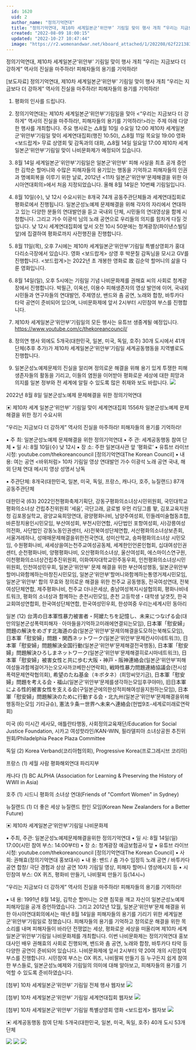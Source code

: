 ```yaml
---
  id: 1620
  uid: 2
  author_name: "정의기억연대"
  title: "정의기억연대, 제10차 세계일본군‘위안부’ 기림일 맞이 행사 개최 “우리는 지금보다 더 강하게” 역사의 진실을 마주하라! 피해자들의 용기를 기억하라!"
  created: "2022-08-09 18:00:15"
  updated: "2022-10-27 10:47:44"
  image: "https://r2.womenandwar.net/kboard_attached/1/202208/62f2213832e295115035.jpg"
---
```

정의기억연대, 제10차 세계일본군‘위안부’ 기림일 맞이 행사 개최
“우리는 지금보다 더 강하게” 역사의 진실을 마주하라! 피해자들의 용기를 기억하라!

\[보도자료\]
정의기억연대, 제10차 세계일본군‘위안부’ 기림일 맞이 행사 개최
“우리는 지금보다 더 강하게” 역사의 진실을 마주하라! 피해자들의 용기를 기억하라!

1. 평화의 인사를 드립니다.

2. 정의기억연대는 제10차 세계일본군‘위안부’기림일을 맞아 <“우리는 지금보다 더 강하게” 역사의 진실을 마주하라!, 피해자들의 용기를 기억하라!>라는 주제 아래 다양한 행사를 개최합니다. 주요 행사로는 △8월 10일 수요일 12:00 제10차 세계일본군‘위안부’기림일 맞이 세계연대집회(행진 10:50), △8월 11일 목요일 19:00 영화 <보드랍게> 무료 상영회 및 감독과의 대화, △8월 14일 일요일 17:00 제10차 세계일본군‘위안부’기림일 맞이 나비문화제가 예정되어 있습니다.

3. 8월 14일 세계일본군'위안부'기림일은 일본군‘위안부’ 피해 사실을 최초 공개 증언한 김학순 할머니와 수많은 피해자들의 용기있는 행동을 기억하고 피해자들의 인권과 명예회복을 이루기 위한 날로, 2012년 <11차 일본군'위안부'문제해결을 위한 아시아연대회의>에서 처음 지정되었습니다. 올해 8월 14일은 10번째 기림일입니다.

4. 8월 10일(수), 낮 12시 수요시위는 8개국 74개 공동주관단체들과 세계연대집회로 평화로에서 진행됩니다. 일본군성노예제 문제해결을 위해 각자의 자리에서 연대하고 있는 다양한 분들의 연대발언을 듣고 국내외 단체, 시민들의 연대영상을 함께 시청합니다. 그리고 가수 이광석 님의 노래 공연으로 우리들의 의지를 힘차게 다질 것입니다. 낮 12시 세계연대집회에 앞서 오전 10시 50분에는 청계광장(파이낸스빌딩 앞)에 집결하여 평화로까지 사전행진을 진행합니다.

5. 8월 11일(목), 오후 7시에는 제10차 세계일본군‘위안부’기림일 특별상영회가 홍대 다리소극장에서 있습니다. 영화 <보드랍게> 상영 후 박문칠 감독님을 모시고 GV를 진행합니다. <보드랍게>는 2022년 초 개봉한 영화로 故 김순악 할머니의 삶을 다룬 영화입니다.

6. 8월 14일(일), 오후 5시에는 기림일 기념 나비문화제를 권해효 씨의 사회로 청계광장에서 진행합니다. 박필근, 이옥선, 이용수 피해생존자의 영상 발언에 이어, 국내외 시민들과 연구자들의 연대발언, 주제영상, 밴드와 춤 공연, 노래와 합창, 바투카다 타악 공연이 준비되어 있으며, 나비문화제에 앞서 2시부터 시민참여 부스를 진행합니다.

7. 제10차 세계일본군‘위안부’기림일의 모든 행사는 유튜브 생중계될 예정입니다.
https://www.youtube.com/c/thekoreancouncil/

8. 정의연 행사 외에도 5개국(대한민국, 일본, 미국, 독일, 호주) 30개 도시에서 41개 단체(추후 추가)가 제10차 세계일본군‘위안부’기림일 세계공동행동을 지역별로도 진행합니다.

9. 일본군성노예제문제의 진실을 알리며 정의로운 해결을 위해 용기 있게 투쟁한 피해생존자들의 활동을 기리고, 이들의 염원을 이어받아 평화로운 세상에 대한 희망과 의지를 일본 정부와 전 세계에 알릴 수 있도록 많은 취재와 보도 바랍니다.
![](https://r2.womenandwar.net/kboard_attached/1/202208/62f2213832e295115035.jpg)

2022년 8월 8일
일본군성노예제 문제해결을 위한 정의기억연대

▣ 제10차 세계 일본군‘위안부’ 기림일 맞이 세계연대집회 1556차 일본군성노예제 문제해결을 위한 정기 수요시위

“우리는 지금보다 더 강하게”
역사의 진실을 마주하라!
피해자들의 용기를 기억하라!

▪ 주 최: 일본군성노예제 문제해결을 위한 정의기억연대
▪ 주 관: 세계공동행동 참여 단체
▪ 일 시: 8월 10일(수) 낮 12시
▪ 장 소: 주한 일본대사관 앞 ‘평화로’
▪ 유튜브 라이브 시청: youtube.com/thekoreancouncil \[정의기억연대The Korean Council\]
▪ 내 용: 여는 공연 <바위처럼>
10차 기림일 영상
연대발언
가수 이광석 노래 공연
국내, 해외 단체 연대 메시지 영상
성명서 낭독

▪ 주관단체: 8개국(대한민국, 일본, 미국, 독일, 프랑스, 캐나다, 호주, 뉴질랜드) 87개 공동주관단체

대한민국 (63)
2022인천평화축제기획단, 강동구평화의소녀상시민위원회, 국민대학교 평화의소녀상 건립추진위원회 ‘세움’, 극단고래, 글로벌 우먼 리딩그룹 뙇, 김포교육지원청 김포몽실학교, 광양교육희망연대, 광양평화나비, 남양주여성회, 민들레미술협동조합, 바른정치용인시민모임, 부산여성회, 부천시민연합, 사단법인 포항여성회, 사)강릉여성의전화, 사단법인 강동노동인권센터, 사)전북여성단체연합, 서산평화의소녀상보존회, 서울겨레하나, 성매매문제해결을위한전국연대, 성미산학교, 송파평화의소녀상 시민모임, 수원평화나비, 새세상을여는천주교여성공동체, 세계한인언론인협회, 십대여성인권센터, 순천평화나비, 양평평화나비, 오산평화의소녀상, 울산여성회, 에스마이스연구원, 이천평화의소녀상건립추진위원회, 이화여자대학교민주동우회, 인천평화의소녀상시민위원회, 인천여성민우회, 일본군‘위안부’ 문제 해결을 위한 부산여성행동, 일본군위안부할머니와함께하는마창진시민모임, 일본군‘위안부’할머니와함께하는통영거제시민모임, 일본군‘위안부’ 합의 무효와 정의로운 해결을 위한 천주교 공동행동, 전국여성연대, 전북여성단체연합, 제주평화나비, 천주교 더나은세상, 충남여성복지시설협의회, 평화나비네트워크, 평화의 소녀상과 함께하는 춘천시민모임, 춘천 고등학생・대학생 날갯짓, 한국교회여성연합회, 한국여성단체연합, 한국여성민우회, 한성여중 우리는세계시민 동아리

일본 (12)
台湾の日本軍性暴力被害者・阿嬤たちを記憶し、未来につなげる会(대만의일본군성폭력피해자 · 아마들을기억하고미래에연결되는모임), 日本軍「慰安婦」問題の解決をめざす北海道の会(일본군‘위안부’문제의해결을도모하는북해도모임), 日本軍「慰安婦」問題・関西ネットワーク(일본군‘위안부’문제칸사이네트워크), 日本軍「慰安婦」問題解決全国行動(일본군‘위안부’문제해결전국행동), 日本軍「慰安婦」問題解決ひろしまネットワーク(일본군‘위안부’문제해결히로시마네트워크), 日本軍「慰安婦」被害女性と共に歩む大阪・神戸・阪神連絡会(일본군‘위안부’피해여성들과함께걸어가는오오사까코베한신연락회), 戦時性暴力問題連絡協議会(전시성폭력문제연락협의회), 希望のたね基金（キボタネ）(희망씨앗기금), 日本軍「慰安婦」問題を考える会・福山(일본군‘위안부’문제를생각하는모임후쿠야마), 旧日本軍による性的被害女性を支える会(구일본군에의한성적피해여성을지원하는모임), 日本軍「慰安婦」問題解決のために行動する会・北九州(일본군‘위안부’문제해결을위해행동하는모임 기타규슈), 憲法９条ー世界へ未来へ連絡会(헌법9조-세계로미래로연락회)

미국 (6)
미시간 세사모, 애틀란타행동, 사회정의교육재단/Education for Social Justice Foundation, 시카고 여성핫라인/KAN-WIN, 필라델피아 소녀상공원 추진위원회/Philadelphia Peace Plaza Committee

독일 (2)
Korea Verband(코리아협의회), Progressive Korea(프로그레시브 코리아)

프랑스 (1)
세월 사람 평화해외연대 파리지부

캐나다 (1)
BC ALPHA (Association for Learning & Preserving the History of WWII in Asia)

호주 (1)
시드니 평화의 소녀상 연대(Friends of "Comfort Women" in Sydney)

뉴질랜드 (1)
더 좋은 세상 뉴질랜드 한인 모임(Korean New Zealanders for a Better Future)

▣ 제10차 세계일본군‘위안부’기림일 나비문화제

▪ 주최, 주관: 일본군성노예제문제해결을위한 정의기억연대
▪ 일 시: 8월 14일(일) 17:00(시민 참여 부스: 14:00부터)
▪ 장 소: 청계광장 예금보험공사 앞
▪ 유튜브 라이브 시청: youtube.com/thekoreancouncil \[정의기억연대The Korean Council\]
▪ 사 회: 권해효(정의기억연대 홍보대사)
▪ 내 용: 밴드 / 춤
가수 임정득 노래 공연 / 바투카다 공연
합창/ 극단 경험과 상상 공연
10차 기림일 영상, 피해자 할머니 영상메시지 등
▪ 시민참여 부스: OX 퀴즈, 평화비 만들기, 나비팔찌 만들기 등(14시~)

“우리는 지금보다 더 강하게”
역사의 진실을 마주하라!
피해자들의 용기를 기억하라!

▪ 내 용: 1991년 8월 14일, 김학순 할머니는 오랜 침묵을 깨고 자신이 일본군성노예제 피해자임을 공개 증언하였습니다. 그리고 2012년 12월, 일본군’위안부’문제 해결을 위한 아시아연대회의에서는 매년 8월 14일을 피해자들의 용기를 기리기 위한 세계일본군’위안부’기림일로 정했습니다. 피해자들의 용기를 기억하고 정의로운 해결을 위한 목소리를 내며 피해자들이 바라던 전쟁없는 세상, 평화로운 세상을 떠올리며 제10차 세계일본군’위안부’기림일 나비문화제를 개최합니다.
이번 나비문화제는 정의기억연대 홍보대사인 배우 권해효의 사회로 진행되며, 밴드와 춤 공연, 노래와 합창, 바투카다 타악 등 다양한 공연이 준비되어 있습니다. 나비문화제에 앞서 2시부터 약 20여 개의 시민참여 부스를 진행합니다. 시민참여 부스는 OX 퀴즈, 나비팔찌 만들기 등 누구든지 쉽게 참여한 부스들로, 일본군성노예제와 기림일의 의미에 대해 알아보고, 피해자들의 용기를 기억할 수 있도록 준비하였습니다.

\[첨부\] 10차 세계일본군‘위안부’ 기림일 전체 행사 웹자보
![](https://r2.womenandwar.net/kboard_attached/1/202208/62f22180e57fa6028150.png)

\[첨부\] 10차 세계일본군‘위안부’ 기림일 세계연대집회 웹자보
![](https://r2.womenandwar.net/kboard_attached/1/202208/62f2219d17a284128063.jpg)

\[첨부\] 10차 세계일본군‘위안부’ 기림일 특별상영회 영화 <보드랍게> 웹자보
![](https://r2.womenandwar.net/kboard_attached/1/202208/62f221ce8d6fd7916005.png)

▣ 세계공동행동 참여 단체: 5개국(대한민국, 일본, 미국, 독일, 호주) 40개 도시 53개 단체

![](https://r2.womenandwar.net/kboard_attached/1/202208/62f4d8d115f4f2698946.jpg) ![](https://r2.womenandwar.net/kboard_attached/1/202208/62f4d8d12afed3437789.jpg) ![](https://r2.womenandwar.net/kboard_attached/1/202208/62f4d8d1309a42572833.jpg)
